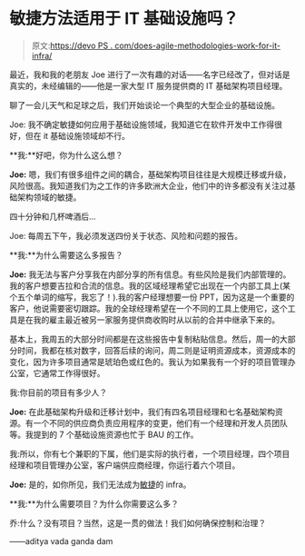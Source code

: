 # 敏捷方法适用于 IT 基础设施吗？

> 原文:[https://devo PS . com/does-agile-methodologies-work-for-it-infra/](https://devops.com/does-agile-methodologies-work-for-it-infra/)

最近，我和我的老朋友 Joe 进行了一次有趣的对话——名字已经改了，但对话是真实的，未经编辑的——他是一家大型 IT 服务提供商的 IT 基础架构项目经理。

聊了一会儿天气和足球之后，我们开始谈论一个典型的大型企业的基础设施。

Joe: 我不确定敏捷如何应用于基础设施领域，我知道它在软件开发中工作得很好，但在 it 基础设施领域却不行。

**我:**好吧，你为什么这么想？

**Joe:** 嗯，我们有很多组件之间的耦合，基础架构项目往往是大规模迁移或升级，风险很高。我知道我们为之工作的许多欧洲大企业，他们中的许多都没有关注过基础架构领域的敏捷。

四十分钟和几杯啤酒后…

Joe: 每周五下午，我必须发送四份关于状态、风险和问题的报告。

**我:**为什么需要这么多报告？

**Joe:** 我无法与客户分享我在内部分享的所有信息。有些风险是我们内部管理的。我的客户想要吉拉和合流的信息。我的区域经理希望它出现在一个内部工具上(某个五个单词的缩写，我忘了！).我的客户经理想要一份 PPT，因为这是一个重要的客户，他说需要密切跟踪。我的全球经理希望在一个不同的工具上使用它，这个工具是在我的雇主最近被另一家服务提供商收购时从以前的合并中继承下来的。

基本上，我周五的大部分时间都是在这些报告中复制粘贴信息。然后，周一的大部分时间，我都在核对数字，回答后续的询问，周二则是证明资源成本，资源成本的变化，因为许多项目通常是琥珀色或红色的。我认为如果我有一个好的项目管理办公室，它通常工作得很好。

我:你目前的项目有多少人？

**Joe:** 在此基础架构升级和迁移计划中，我们有四名项目经理和七名基础架构资源。有一个不同的供应商负责应用程序的变更，他们有一个经理和开发人员团队等。我提到的 7 个基础设施资源也忙于 BAU 的工作。

我:所以，你有七个兼职的下属，他们是实际的执行者，一个项目经理，四个项目经理和项目管理办公室，客户端供应商经理，你运行着六个项目。

**Joe:** 是的，如你所见，我们无法成为[敏捷](https://devops.com/agile-and-devops-success-needs-continuous-testing/)的 infra。

**我:**为什么需要项目？为什么你需要这么多？

乔:什么？没有项目？当然，这是一贯的做法！我们如何确保控制和治理？

——aditya vada ganda dam